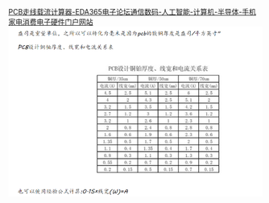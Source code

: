 [PCB走线载流计算器-EDA365电子论坛通信数码-人工智能-计算机-半导体-手机家电消费电子硬件门户网站](https://www.eda365.com/article-12-1.html)   
![](assets/截图_20240502111741.png)   

